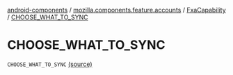 [android-components](../../index.md) / [mozilla.components.feature.accounts](../index.md) / [FxaCapability](index.md) / [CHOOSE_WHAT_TO_SYNC](./-c-h-o-o-s-e_-w-h-a-t_-t-o_-s-y-n-c.md)

# CHOOSE_WHAT_TO_SYNC

`CHOOSE_WHAT_TO_SYNC` [(source)](https://github.com/mozilla-mobile/android-components/blob/master/components/feature/accounts/src/main/java/mozilla/components/feature/accounts/FxaWebChannelFeature.kt#L43)